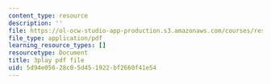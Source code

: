 ```yaml
---
content_type: resource
description: ''
file: https://ol-ocw-studio-app-production.s3.amazonaws.com/courses/res-18-009-learn-differential-equations-up-close-with-gilbert-strang-and-cleve-moler-fall-2015/5d94e05628c05d451922bf2660f41e54_TCkLSYxx21c.pdf
file_type: application/pdf
learning_resource_types: []
resourcetype: Document
title: 3play pdf file
uid: 5d94e056-28c0-5d45-1922-bf2660f41e54
---
```

